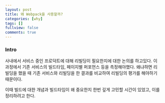```yaml
---
layout: post
title: 왜 Webpack을 사용할까?
categories: [why]
tags: []
fullview: false
comments: true
---
```


### Intro
사내에서 서비스 중인 프로덕트에 대해 리빌딩이 필요한지에 대한 논의를 하고있다. 이 과정에서 기존 서비스의 빌드타임, 페이지별 퍼포먼스 등을 측정해야했다. 왜냐하면 리빌딩을 했을 때 기존 서비스와 리빌딩을 한 결과를 비교하여 리빌딩의 평가를 해야하기 때문이다.

이때 빌드에 대한 개념과 빌드타임이 왜 중요한지 한번 깊게 고민할 시간이 있었고, 이를 정리하려고 한다.
